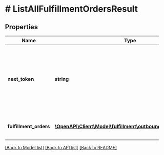 # # ListAllFulfillmentOrdersResult

## Properties

Name | Type | Description | Notes
------------ | ------------- | ------------- | -------------
**next_token** | **string** | When present and not empty, pass this string token in the next request to return the next response page. | [optional]
**fulfillment_orders** | [**\OpenAPI\Client\Model\fulfillment\outbound\FulfillmentOrder[]**](FulfillmentOrder.md) | An array of fulfillment order information. | [optional]

[[Back to Model list]](../../README.md#models) [[Back to API list]](../../README.md#endpoints) [[Back to README]](../../README.md)
